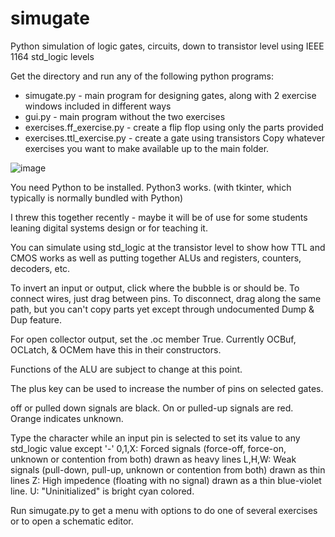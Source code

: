 # simugate
Python simulation of logic gates, circuits, down to transistor level using IEEE 1164 std_logic levels

Get the directory and run any of the following python programs: 
* simugate.py  -  main program for designing gates, along with 2 exercise windows included in different ways
* gui.py  -  main program without the two exercises
* exercises.ff_exercise.py  -  create a flip flop using only the parts provided
* exercises.ttl_exercise.py  -  create a gate using transistors
Copy whatever exercises you want to make available up to the main folder.

![image](https://cloud.githubusercontent.com/assets/26174810/24330080/d3ef8032-11b2-11e7-836e-2c79d422c18e.png)

You need Python to be installed. Python3 works. (with tkinter, which typically is normally bundled with Python)

I threw this together recently - maybe it will be of use for some students leaning digital systems design or for teaching it.

You can simulate using std_logic at the transistor level to show how TTL and CMOS works as well as putting together ALUs and registers, counters, decoders, etc.

To invert an input or output, click where the bubble is or should be. To connect wires, just drag between pins. To disconnect, drag along the same path,
but you can't copy parts yet except through undocumented Dump & Dup feature.

For open collector output, set the .oc member True. Currently OCBuf, OCLatch, & OCMem have this in their constructors.

Functions of the ALU are subject to change at this point.

The plus key can be used to increase the number of pins on selected gates.

off or pulled down signals are black. On or pulled-up signals are red. Orange indicates unknown.

Type the character while an input pin is selected to set its value to any std_logic value except '-'
0,1,X: Forced signals (force-off, force-on, unknown or contention from both) drawn as heavy lines
L,H,W: Weak signals (pull-down, pull-up, unknown or contention from both) drawn as thin lines
Z: High impedence (floating with no signal) drawn as a thin blue-violet line.
U: "Uninitialized" is bright cyan colored.

Run simugate.py to get a menu with options to do one of several exercises or to open a schematic editor.
